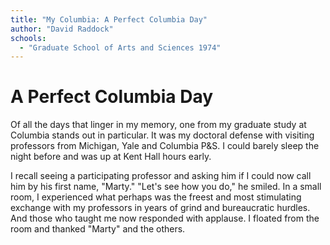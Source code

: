 ```yaml
---
title: "My Columbia: A Perfect Columbia Day"
author: "David Raddock"
schools:
  - "Graduate School of Arts and Sciences 1974"
---
```


# A Perfect Columbia Day

Of all the days that linger in my memory, one from my graduate study at Columbia stands out in particular.  It was my doctoral defense with visiting professors from Michigan, Yale and Columbia P&S.  I could barely sleep the night before and was up at Kent Hall hours early.

I recall seeing a participating professor and asking him if I could now call him by his first name, "Marty."  "Let's see how you do," he smiled.  In a small room, I experienced what perhaps was the freest and most stimulating exchange with my professors in years of grind and bureaucratic hurdles.  And those who taught me now responded with applause. I floated from the room and thanked "Marty" and the others.
